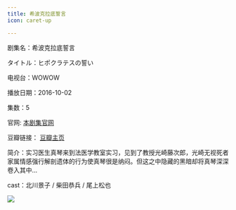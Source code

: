 ```yaml
---
title: 希波克拉底誓言
icon: caret-up

---
```


剧集名：希波克拉底誓言

タイトル：ヒポクラテスの誓い

电视台：WOWOW

播放日期：2016-10-02

集数：5

官网: [本剧集官网](https://www.wowow.co.jp/detail/108323)

豆瓣链接： [豆瓣主页](https://movie.douban.com/subject/26815834/)


简介：实习医生真琴来到法医学教室实习，见到了教授光崎藤次郎，光崎无视死者家属情感强行解剖遗体的行为使真琴很是纳闷。但这之中隐藏的黑暗却将真琴深深卷入其中... ​​​ ​​​

cast：北川景子 / 柴田恭兵 / 尾上松也

![](https://listpic.tsgsanjiao.com/2016/2016xbkldsy.jpg)